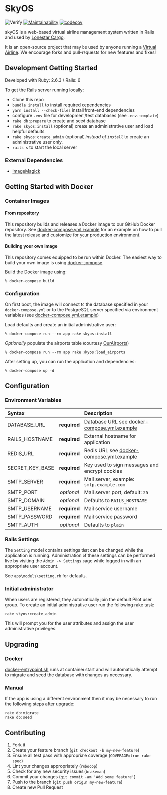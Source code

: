 # SkyOS

![Verify](https://github.com/lonestarvirtual/skyOS/workflows/Verify/badge.svg)
[![Maintainability](https://api.codeclimate.com/v1/badges/5d90db83c1ed525e2beb/maintainability)](https://codeclimate.com/github/lonestarvirtual/skyOS/maintainability)
[![codecov](https://codecov.io/gh/lonestarvirtual/skyOS/branch/master/graph/badge.svg)](https://codecov.io/gh/lonestarvirtual/skyOS)

skyOS is a web-based virtual airline management system written in Rails and 
used by [Lonestar Cargo](https://lonestarcargo.org). 

It is an open-source project that may be used by anyone running a [Virtual 
Airline](https://en.wikipedia.org/wiki/Virtual_airline_(hobby)). We 
encourage forks and pull-requests for new features and fixes!

## Development Getting Started

Developed with Ruby: 2.6.3 / Rails: 6

To get the Rails server running locally:

* Clone this repo
* `bundle install` to install required dependencies
* `yarn install --check-files` install front-end dependencies
* configure `.env` file for development/test databases (see `.env.template`)
* `rake db:prepare` to create and seed database
* `rake skyos:install` (optional) create an administrative user and load 
   helpful defaults
* `rake skyos:create_admin` (optional) *instead of `install`* to create an 
   administrative user only.
* `rails s` to start the local server

### External Dependencies

* [ImageMagick](https://imagemagick.org/)

## Getting Started with Docker

### Container Images

#### From repository

This repository builds and releases a Docker image to our GitHub Docker
repository. See [docker-compose.yml.example](docker-compose.yml.example) for an
example on how to pull the latest release and customize for your production 
environment.

#### Building your own image

This repository comes equipped to be run within Docker. The easiest way to 
build your own image is using [docker-compose](https://docs.docker.com/compose/). 

Build the Docker image using:

```
% docker-compose build
```

### Configuration

On first boot, the image will connect to the database specified in your 
`docker-compose.yml` or to the PostgreSQL server specified via environment
variables (see [docker-compose.yml.example](docker-compose.yml.example))

Load defaults and create an initial administrative user:

```
% docker-compose run --rm app rake skyos:install
```

*Optionally* populate the airports table (courtesy [OurAirports](https://ourairports.com/))

```
% docker-compose run --rm app rake skyos:load_airports
```

After setting up, you can run the application and dependencies:

```
% docker-compose up -d
```

## Configuration

### Environment Variables

| Syntax                |             | Description                                                               |
| :---                  |   :----:    | :-----------                                                              |
| DATABASE_URL          |**required** | Database URL see [docker-compose.yml.example](docker-compose.yml.example) |
| RAILS_HOSTNAME        |**required** | External hostname for application                                         |
| REDIS_URL             |**required** | Redis URL see [docker-compose.yml.example](docker-compose.yml.example)    |
| SECRET_KEY_BASE       |**required** | Key used to sign messages and encrypt cookies                             |
| SMTP_SERVER           |**required** | Mail server, example: `smtp.example.com`                                  |
| SMTP_PORT             | *optional*  | Mail server port, default: `25`                                           |
| SMTP_DOMAIN           | *optional*  | Defaults to `RAILS_HOSTNAME`                                              |
| SMTP_USERNAME         |**required** | Mail service username                                                     |
| SMTP_PASSWORD         |**required** | Mail service password                                                     |
| SMTP_AUTH             | *optional*  | Defaults to `plain`                                                       |

### Rails Settings

The `Setting` model contains settings that can be changed while the application
is running. Administration of these settings can be performed live by visiting
the `Admin -> Settings` page while logged in with an appropriate user account. 

See `app\models\setting.rb` for defaults.

### Initial administrator

When users are registered, they automatically join the default Pilot user group.
To create an initial administrative user run the following rake task:

```
rake skyos:create_admin
```

This will prompt you for the user attributes and assign the user administrative
privileges.

## Upgrading

### Docker

[docker-entrypoint.sh](/bin/docker-entrypoint.sh) runs at container start and 
will automatically attempt to migrate and seed the database with changes as
necessary.

### Manual

If the app is using a different environment then it may be necessary to run the 
following steps after upgrade:

```
rake db:migrate
rake db:seed
```

## Contributing

1. Fork it
2. Create your feature branch (`git checkout -b my-new-feature`)
3. Ensure all test pass with appropriate coverage (`COVERAGE=true rake spec`)
4. Lint your changes appropriately (`rubocop`)
5. Check for any new security issues (`brakeman`) 
6. Commit your changes (`git commit -am 'Add some feature'`)
7. Push to the branch (`git push origin my-new-feature`)
8. Create new Pull Request
